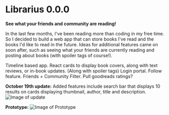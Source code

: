 # Librarius 0.0.0
**See what your friends and community are reading!**

In the last few months, I've been reading more than coding in my free time. So I decided to build a web app that can store books I've read and the books I'd like to read in the future. Ideas for additional features came on soon after, such as seeing what your friends are currently reading and posting about books (with spoiler tags of course!).

Timeline based app.
React cards to display book covers, along with text reviews, or in-book updates. (Along with spoiler tags)
Login portal. Follow feature. Friends + Community Filter.
Pull goodreads ratings?

**October 19th update:**
Added features include search bar that displays 10 results on cards displaying thumbnail, author, title and description.
![Image of update](https://github.com/jschriemer/Librarius/blob/master/october19update.png)


**Prototype:**
![Image of Prototype](https://github.com/jschriemer/Librarius/blob/master/IMG_20190929_132826.jpg)
